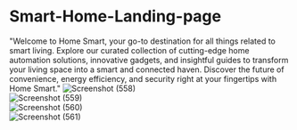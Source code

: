 # Smart-Home-Landing-page
"Welcome to Home Smart, your go-to destination for all things related to smart living. Explore our curated collection of cutting-edge home automation solutions, innovative gadgets, and insightful guides to transform your living space into a smart and connected haven. Discover the future of convenience, energy efficiency, and security right at your fingertips with Home Smart."
![Screenshot (558)](https://github.com/YannKamche/Smart-Home-Landing-page/assets/122357201/ea1c5543-225b-48b0-ade9-8054d222288b)
<br>
![Screenshot (559)](https://github.com/YannKamche/Smart-Home-Landing-page/assets/122357201/b7206900-cb5b-41a5-b115-79c9aabffee3)
<br>
![Screenshot (560)](https://github.com/YannKamche/Smart-Home-Landing-page/assets/122357201/32365c0e-249a-44e1-a8a4-1ff364be6edf)
<br>
![Screenshot (561)](https://github.com/YannKamche/Smart-Home-Landing-page/assets/122357201/e4d42037-221a-4225-8836-ed70ece0eac8)
